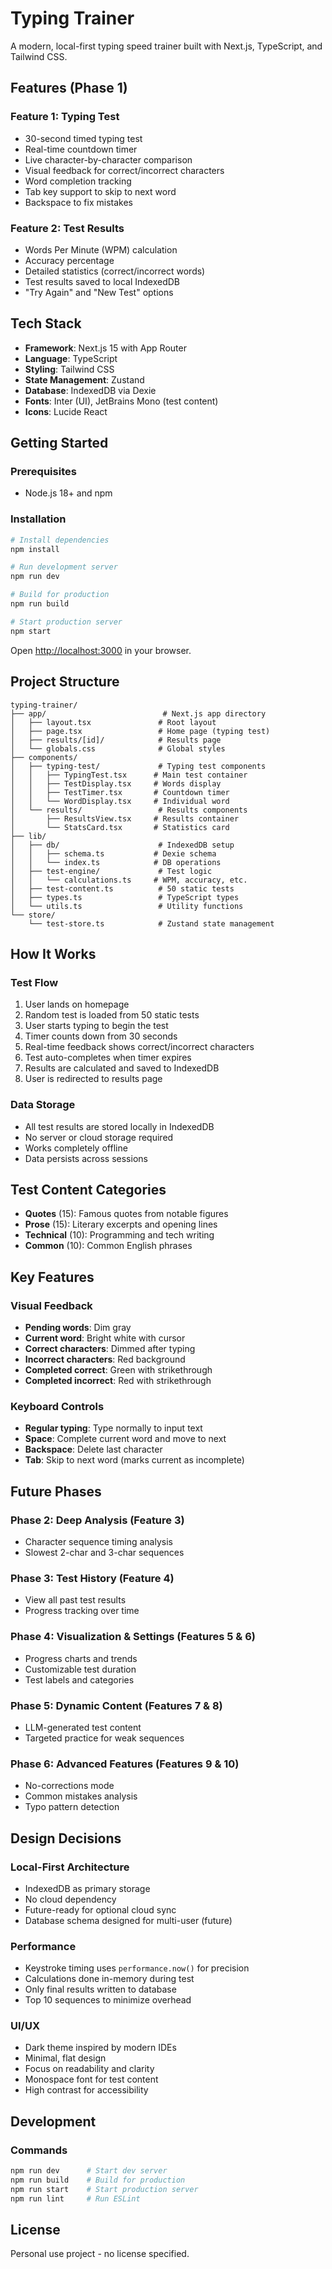 # Typing Trainer

A modern, local-first typing speed trainer built with Next.js, TypeScript, and Tailwind CSS.

## Features (Phase 1)

### Feature 1: Typing Test
- 30-second timed typing test
- Real-time countdown timer
- Live character-by-character comparison
- Visual feedback for correct/incorrect characters
- Word completion tracking
- Tab key support to skip to next word
- Backspace to fix mistakes

### Feature 2: Test Results
- Words Per Minute (WPM) calculation
- Accuracy percentage
- Detailed statistics (correct/incorrect words)
- Test results saved to local IndexedDB
- "Try Again" and "New Test" options

## Tech Stack

- **Framework**: Next.js 15 with App Router
- **Language**: TypeScript
- **Styling**: Tailwind CSS
- **State Management**: Zustand
- **Database**: IndexedDB via Dexie
- **Fonts**: Inter (UI), JetBrains Mono (test content)
- **Icons**: Lucide React

## Getting Started

### Prerequisites
- Node.js 18+ and npm

### Installation

```bash
# Install dependencies
npm install

# Run development server
npm run dev

# Build for production
npm run build

# Start production server
npm start
```

Open [http://localhost:3000](http://localhost:3000) in your browser.

## Project Structure

```
typing-trainer/
├── app/                          # Next.js app directory
│   ├── layout.tsx               # Root layout
│   ├── page.tsx                 # Home page (typing test)
│   ├── results/[id]/            # Results page
│   └── globals.css              # Global styles
├── components/
│   ├── typing-test/             # Typing test components
│   │   ├── TypingTest.tsx      # Main test container
│   │   ├── TestDisplay.tsx     # Words display
│   │   ├── TestTimer.tsx       # Countdown timer
│   │   └── WordDisplay.tsx     # Individual word
│   └── results/                 # Results components
│       ├── ResultsView.tsx     # Results container
│       └── StatsCard.tsx       # Statistics card
├── lib/
│   ├── db/                      # IndexedDB setup
│   │   ├── schema.ts           # Dexie schema
│   │   └── index.ts            # DB operations
│   ├── test-engine/             # Test logic
│   │   └── calculations.ts     # WPM, accuracy, etc.
│   ├── test-content.ts          # 50 static tests
│   ├── types.ts                 # TypeScript types
│   └── utils.ts                 # Utility functions
└── store/
    └── test-store.ts            # Zustand state management
```

## How It Works

### Test Flow
1. User lands on homepage
2. Random test is loaded from 50 static tests
3. User starts typing to begin the test
4. Timer counts down from 30 seconds
5. Real-time feedback shows correct/incorrect characters
6. Test auto-completes when timer expires
7. Results are calculated and saved to IndexedDB
8. User is redirected to results page

### Data Storage
- All test results are stored locally in IndexedDB
- No server or cloud storage required
- Works completely offline
- Data persists across sessions

## Test Content Categories

- **Quotes** (15): Famous quotes from notable figures
- **Prose** (15): Literary excerpts and opening lines
- **Technical** (10): Programming and tech writing
- **Common** (10): Common English phrases

## Key Features

### Visual Feedback
- **Pending words**: Dim gray
- **Current word**: Bright white with cursor
- **Correct characters**: Dimmed after typing
- **Incorrect characters**: Red background
- **Completed correct**: Green with strikethrough
- **Completed incorrect**: Red with strikethrough

### Keyboard Controls
- **Regular typing**: Type normally to input text
- **Space**: Complete current word and move to next
- **Backspace**: Delete last character
- **Tab**: Skip to next word (marks current as incomplete)

## Future Phases

### Phase 2: Deep Analysis (Feature 3)
- Character sequence timing analysis
- Slowest 2-char and 3-char sequences

### Phase 3: Test History (Feature 4)
- View all past test results
- Progress tracking over time

### Phase 4: Visualization & Settings (Features 5 & 6)
- Progress charts and trends
- Customizable test duration
- Test labels and categories

### Phase 5: Dynamic Content (Features 7 & 8)
- LLM-generated test content
- Targeted practice for weak sequences

### Phase 6: Advanced Features (Features 9 & 10)
- No-corrections mode
- Common mistakes analysis
- Typo pattern detection

## Design Decisions

### Local-First Architecture
- IndexedDB as primary storage
- No cloud dependency
- Future-ready for optional cloud sync
- Database schema designed for multi-user (future)

### Performance
- Keystroke timing uses `performance.now()` for precision
- Calculations done in-memory during test
- Only final results written to database
- Top 10 sequences to minimize overhead

### UI/UX
- Dark theme inspired by modern IDEs
- Minimal, flat design
- Focus on readability and clarity
- Monospace font for test content
- High contrast for accessibility

## Development

### Commands
```bash
npm run dev      # Start dev server
npm run build    # Build for production
npm run start    # Start production server
npm run lint     # Run ESLint
```

## License

Personal use project - no license specified.
